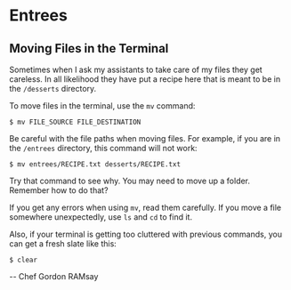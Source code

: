 # Entrees

## Moving Files in the Terminal

Sometimes when I ask my assistants to take care of my files they get careless. In all likelihood they have put a recipe here that is meant to be in the `/desserts` directory.

To move files in the terminal, use the `mv` command:

```
$ mv FILE_SOURCE FILE_DESTINATION
```

Be careful with the file paths when moving files. For example, if you are in the `/entrees` directory, this command will not work:

```
$ mv entrees/RECIPE.txt desserts/RECIPE.txt
```

Try that command to see why. You may need to move up a folder. Remember how to do that?

If you get any errors when using `mv`, read them carefully. If you move a file somewhere unexpectedly, use `ls` and `cd` to find it.

Also, if your terminal is getting too cluttered with previous commands, you can get a fresh slate like this:

```
$ clear
```

--
Chef Gordon RAMsay

